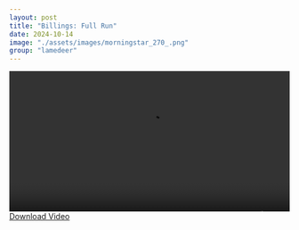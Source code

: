 ```yaml
---
layout: post
title: "Billings: Full Run"
date: 2024-10-14
image: "./assets/images/morningstar_270_.png"
group: "lamedeer"
---
```


<style>
	.image_360 {
		text-align: center;
		width: 100%;
		aspect-ratio: 2/1;
		background-color: black;
		display: flex;
		justify-content: center;
		align-items: center;
		overflow: hidden;
	}
	
	.image_360 img {
		width: 100%;
		height: 100%; 
	}
</style>

<div class="image_360">
<video width="640" height="360" controls>
  <source src="{{ site.baseurl }}/assets/video/FULL RUN 2 V1.02.mp4" type="video/mp4">
  Your browser does not support the video tag.
</video>
</div>

<a href="{{ site.baseurl }}/assets/video/FULL RUN 2 V1.02.mp4" download="FULL RUN 2 V1.02.mp4">
  Download Video
</a>
